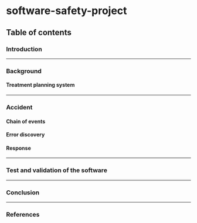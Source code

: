 # software-safety-project

## Table of contents

### Introduction

---

### Background

#### Treatment planning system

---

### Accident

#### Chain of events

#### Error discovery

#### Response

---

### Test and validation of the software

---

### Conclusion

---

### References
